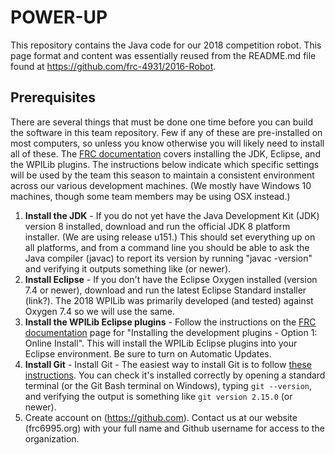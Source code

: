 # POWER-UP
This repository contains the Java code for our 2018 competition robot.
This page format and content was essentially reused from the README.md file found at https://github.com/frc-4931/2016-Robot.

## Prerequisites
There are several things that must be done one time before you can build the software in this team repository. Few if any of these are pre-installed on most computers, so unless you know otherwise you will likely need to install all of these. The [FRC documentation](https://wpilib.screenstepslive.com/s/currentCS/m/getting_started/l/599679-installing-eclipse-c-java) covers installing the JDK, Eclipse, and the WPILib plugins. The instructions below indicate which specific settings will be used by the team this season to maintain a consistent environment across our various development machines. (We mostly have Windows 10 machines, though some team members may be using OSX instead.)

1. **Install the JDK** - If you do not yet have the Java Development Kit (JDK) version 8 installed, download and run the official JDK 8 platform installer. (We are using release u151.) This should set everything up on all platforms, and from a command line you should be able to ask the Java compiler (javac) to report its version by running "javac -version" and verifying it outputs something like <TBD> (or newer).
  2. **Install Eclipse** - If you don't have the Eclipse Oxygen installed (version 7.4 or newer), download and run the latest Eclipse Standard installer (link?). The 2018 WPILib was primarily developed (and tested) against Oxygen 7.4 so we will use the same.
  3. **Install the WPILib Eclipse plugins** - Follow the instructions on the [FRC documentation](https://wpilib.screenstepslive.com/s/4485/m/13503/l/145002-installing-eclipse-c-java) page for "Installing the development plugins - Option 1: Online Install". This will install the WPILib Eclipse plugins into your Eclipse environment. Be sure to turn on Automatic Updates.
  4. **Install Git** - Install Git - The easiest way to install Git is to follow [these instructions](https://help.github.com/articles/set-up-git). You can check it's installed correctly by opening a standard terminal (or the Git Bash terminal on Windows), typing `git --version`, and verifying the output is something like `git version 2.15.0` (or newer).
  5. Create account on (https://github.com). Contact us at our website (frc6995.org) with your full name and Github username for access to the organization.
